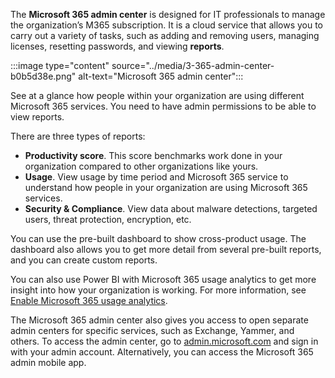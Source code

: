 The **Microsoft 365 admin center** is designed for IT professionals to manage the organization’s M365 subscription. It is a cloud service that allows you to carry out a variety of tasks, such as adding and removing users, managing licenses, resetting passwords, and viewing **reports**.

:::image type="content" source="../media/3-365-admin-center-b0b5d38e.png" alt-text="Microsoft 365 admin center":::


See at a glance how people within your organization are using different Microsoft 365 services. You need to have admin permissions to be able to view reports.

There are three types of reports:

 -  **Productivity score**. This score benchmarks work done in your organization compared to other organizations like yours.
 -  **Usage**. View usage by time period and Microsoft 365 service to understand how people in your organization are using Microsoft 365 services.
 -  **Security & Compliance**. View data about malware detections, targeted users, threat protection, encryption, etc.

You can use the pre-built dashboard to show cross-product usage. The dashboard also allows you to get more detail from several pre-built reports, and you can create custom reports.

You can also use Power BI with Microsoft 365 usage analytics to get more insight into how your organization is working. For more information, see [Enable Microsoft 365 usage analytics](/microsoft-365/admin/usage-analytics/enable-usage-analytics).

The Microsoft 365 admin center also gives you access to open separate admin centers for specific services, such as Exchange, Yammer, and others. To access the admin center, go to [admin.microsoft.com](https://admin.microsoft.com/) and sign in with your admin account. Alternatively, you can access the Microsoft 365 admin mobile app.

